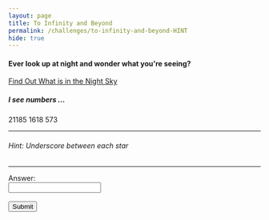 ```yaml
---
layout: page
title: To Infinity and Beyond
permalink: /challenges/to-infinity-and-beyond-HINT
hide: true
---
```


#### Ever look up at night and wonder what you're seeing?

[Find Out What is in the Night Sky](http://stars.chromeexperiments.com "I Might Help You")

##### I see numbers ...

21185
1618
573

---

###### Hint: Underscore between each star

<!-- Answer = lalande_groombridge_hr -->

---

<form>
    <label for="answer">Answer:</label><br>
    <input type="text" id="submission" name="submission"><br><br>
    <input type="submit" value="Submit" onclick="javascript:checkAnswer('to-infinity-and-beyond', document.getElementById('submission').value)">
</form>